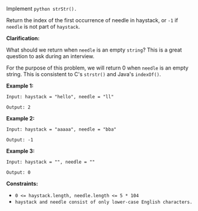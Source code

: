 Implement ```python strStr().```

Return the index of the first occurrence of needle in haystack, or `-1` if `needle` is not part of `haystack`.


**Clarification:**

What should we return when `needle` is an empty `string`? This is a great question to ask during an interview.

For the purpose of this problem, we will return 0 when `needle` is an empty string. This is consistent to C's ```strstr()``` and Java's ```indexOf()```.

 

**Example 1:**

`Input: haystack = "hello", needle = "ll"`

`Output: 2`


**Example 2:**

`Input: haystack = "aaaaa", needle = "bba"`

`Output: -1`


**Example 3:**

`Input: haystack = "", needle = ""`

`Output: 0`
 

**Constraints:**

* `0 <= haystack.length, needle.length <= 5 * 104`
* `haystack and needle consist of only lower-case English characters.`